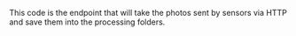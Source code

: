 This code is the endpoint that will take the photos sent by sensors via HTTP and save them into the processing folders.

